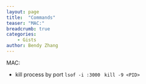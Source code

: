 ```yaml
---
layout: page
title:  "Commands"
teaser: "MAC:"
breadcrumb: true
categories:
    - Gists
author: Bendy Zhang
---
```


MAC:

- kill process by port
 `lsof -i :3000 ` `kill -9 <PID>`

